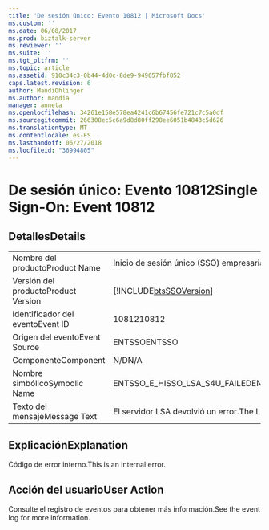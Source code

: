 ```yaml
---
title: 'De sesión único: Evento 10812 | Microsoft Docs'
ms.custom: ''
ms.date: 06/08/2017
ms.prod: biztalk-server
ms.reviewer: ''
ms.suite: ''
ms.tgt_pltfrm: ''
ms.topic: article
ms.assetid: 910c34c3-0b44-4d0c-8de9-949657fbf852
caps.latest.revision: 6
author: MandiOhlinger
ms.author: mandia
manager: anneta
ms.openlocfilehash: 34261e158e578ea4241c6b67456fe721c7c5a0df
ms.sourcegitcommit: 266308ec5c6a9d8d80ff298ee6051b4843c5d626
ms.translationtype: MT
ms.contentlocale: es-ES
ms.lasthandoff: 06/27/2018
ms.locfileid: "36994805"
---
```

# <a name="single-sign-on-event-10812"></a><span data-ttu-id="c3a70-102">De sesión único: Evento 10812</span><span class="sxs-lookup"><span data-stu-id="c3a70-102">Single Sign-On: Event 10812</span></span>
## <a name="details"></a><span data-ttu-id="c3a70-103">Detalles</span><span class="sxs-lookup"><span data-stu-id="c3a70-103">Details</span></span>  
  
|                 |                                                            |
|-----------------|------------------------------------------------------------|
|  <span data-ttu-id="c3a70-104">Nombre del producto</span><span class="sxs-lookup"><span data-stu-id="c3a70-104">Product Name</span></span>   |                 <span data-ttu-id="c3a70-105">Inicio de sesión único (SSO) empresarial</span><span class="sxs-lookup"><span data-stu-id="c3a70-105">Enterprise Single Sign-On</span></span>                  |
| <span data-ttu-id="c3a70-106">Versión del producto</span><span class="sxs-lookup"><span data-stu-id="c3a70-106">Product Version</span></span> | [!INCLUDE[btsSSOVersion](../includes/btsssoversion-md.md)] |
|    <span data-ttu-id="c3a70-107">Identificador del evento</span><span class="sxs-lookup"><span data-stu-id="c3a70-107">Event ID</span></span>     |                           <span data-ttu-id="c3a70-108">10812</span><span class="sxs-lookup"><span data-stu-id="c3a70-108">10812</span></span>                            |
|  <span data-ttu-id="c3a70-109">Origen del evento</span><span class="sxs-lookup"><span data-stu-id="c3a70-109">Event Source</span></span>   |                           <span data-ttu-id="c3a70-110">ENTSSO</span><span class="sxs-lookup"><span data-stu-id="c3a70-110">ENTSSO</span></span>                           |
|    <span data-ttu-id="c3a70-111">Componente</span><span class="sxs-lookup"><span data-stu-id="c3a70-111">Component</span></span>    |                            <span data-ttu-id="c3a70-112">N/D</span><span class="sxs-lookup"><span data-stu-id="c3a70-112">N/A</span></span>                             |
|  <span data-ttu-id="c3a70-113">Nombre simbólico</span><span class="sxs-lookup"><span data-stu-id="c3a70-113">Symbolic Name</span></span>  |               <span data-ttu-id="c3a70-114">ENTSSO_E_HISSO_LSA_S4U_FAILED</span><span class="sxs-lookup"><span data-stu-id="c3a70-114">ENTSSO_E_HISSO_LSA_S4U_FAILED</span></span>                |
|  <span data-ttu-id="c3a70-115">Texto del mensaje</span><span class="sxs-lookup"><span data-stu-id="c3a70-115">Message Text</span></span>   |             <span data-ttu-id="c3a70-116">El servidor LSA devolvió un error.</span><span class="sxs-lookup"><span data-stu-id="c3a70-116">The LSA server returned an error.</span></span>              |
  
## <a name="explanation"></a><span data-ttu-id="c3a70-117">Explicación</span><span class="sxs-lookup"><span data-stu-id="c3a70-117">Explanation</span></span>  
 <span data-ttu-id="c3a70-118">Código de error interno.</span><span class="sxs-lookup"><span data-stu-id="c3a70-118">This is an internal error.</span></span>  
  
## <a name="user-action"></a><span data-ttu-id="c3a70-119">Acción del usuario</span><span class="sxs-lookup"><span data-stu-id="c3a70-119">User Action</span></span>  
 <span data-ttu-id="c3a70-120">Consulte el registro de eventos para obtener más información.</span><span class="sxs-lookup"><span data-stu-id="c3a70-120">See the event log for more information.</span></span>